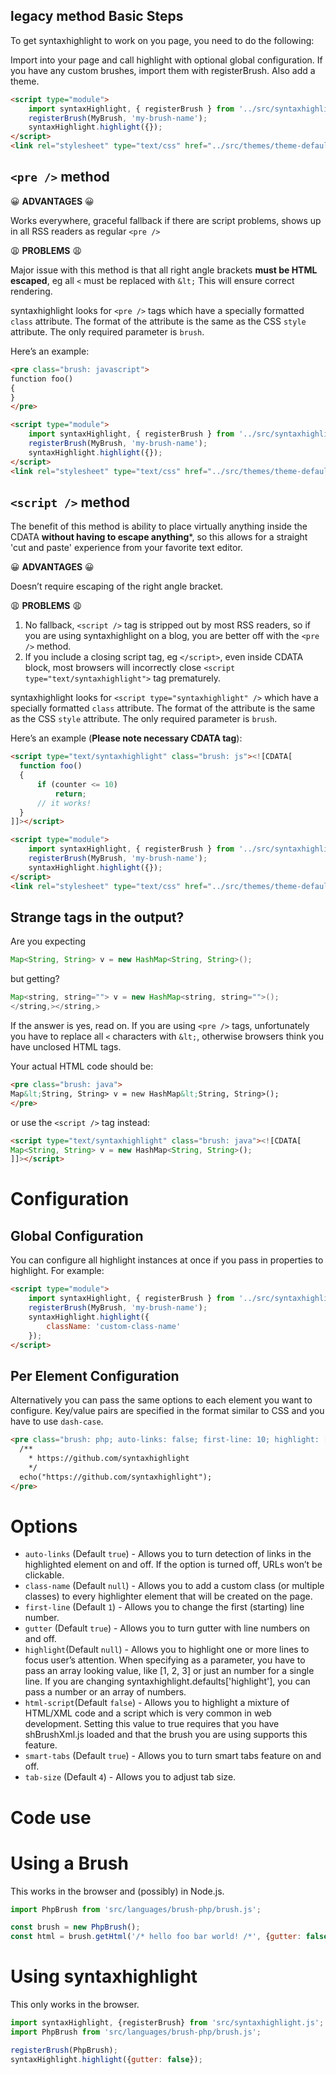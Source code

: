 ## legacy method Basic Steps

To get syntaxhighlight to work on you page, you need to do the following:

Import into your page and call highlight with optional global configuration.
If you have any custom brushes, import them with registerBrush. Also add a theme.
```html
<script type="module">
	import syntaxHighlight, { registerBrush } from '../src/syntaxhighlight.js';
    registerBrush(MyBrush, 'my-brush-name');
    syntaxHighlight.highlight({});
</script>
<link rel="stylesheet" type="text/css" href="../src/themes/theme-default/themes.css>"
```
## `<pre />` method

:grinning: **ADVANTAGES** :grinning:

Works everywhere, graceful fallback if there are script problems, shows up in all RSS readers as regular `<pre />`

:weary: **PROBLEMS** :weary:

Major issue with this method is that all right angle brackets **must be HTML escaped**, eg all `<` must be replaced with `&lt;` This will ensure correct rendering.

syntaxhighlight looks for `<pre />` tags which have a specially formatted `class` attribute. The format of the attribute is the same as the CSS `style` attribute. The only required parameter is `brush`.

Here’s an example:

```html
<pre class="brush: javascript">
function foo()
{
}
</pre>

<script type="module">
	import syntaxHighlight, { registerBrush } from '../src/syntaxhighlight.js';
	registerBrush(MyBrush, 'my-brush-name');
	syntaxHighlight.highlight({});
</script>
<link rel="stylesheet" type="text/css" href="../src/themes/theme-default/themes.css>"
```

## `<script />` method

The benefit of this method is ability to place virtually anything inside the CDATA **without having to escape anything***, so this allows for a straight 'cut and paste' experience from your favorite text editor.

:grinning: **ADVANTAGES** :grinning:

Doesn’t require escaping of the right angle bracket.

:weary: **PROBLEMS** :weary:

1.  No fallback, `<script />` tag is stripped out by most RSS readers, so if you are using syntaxhighlight on a blog, you are better off with the `<pre />` method.
2.  If you include a closing script tag, eg `</script>`, even inside CDATA block, most browsers will incorrectly close `<script type="text/syntaxhighlight">` tag prematurely.

syntaxhighlight looks for `<script type="syntaxhighlight" />` which have a specially formatted `class` attribute. The format of the attribute is the same as the CSS `style` attribute. The only required parameter is `brush`.

Here’s an example (**Please note necessary CDATA tag**):

```html
<script type="text/syntaxhighlight" class="brush: js"><![CDATA[
  function foo()
  {
      if (counter <= 10)
          return;
      // it works!
  }
]]></script>

<script type="module">
	import syntaxHighlight, { registerBrush } from '../src/syntaxhighlight.js';
	registerBrush(MyBrush, 'my-brush-name');
	syntaxHighlight.highlight({});
</script>
<link rel="stylesheet" type="text/css" href="../src/themes/theme-default/themes.css>"
```

## Strange tags in the output?

Are you expecting

```java
Map<String, String> v = new HashMap<String, String>();
```

but getting?

```java
Map<string, string=""> v = new HashMap<string, string="">();
</string,></string,>
```

If the answer is yes, read on.
If you are using `<pre />` tags, unfortunately you have to replace all `<` characters with `&lt;`, otherwise browsers think you have unclosed HTML tags.

Your actual HTML code should be:

```html
<pre class="brush: java">
Map&lt;String, String> v = new HashMap&lt;String, String>();
</pre>
```

or use the `<script />` tag instead:

```html
<script type="text/syntaxhighlight" class="brush: java"><![CDATA[
Map<String, String> v = new HashMap<String, String>();
]]></script>
```

# Configuration

## Global Configuration

You can configure all highlight instances at once if you pass in properties to highlight. For example:

```html
<script type="module">
	import syntaxHighlight, { registerBrush } from '../src/syntaxhighlight.js';
	registerBrush(MyBrush, 'my-brush-name');
    syntaxHighlight.highlight({
		className: 'custom-class-name'
    });
</script>
```

## Per Element Configuration

Alternatively you can pass the same options to each element you want to configure. Key/value pairs are specified in the format similar to CSS and you have to use `dash-case`.

```html
<pre class="brush: php; auto-links: false; first-line: 10; highlight: [2, 4]">
  /**
    * https://github.com/syntaxhighlight
    */
  echo("https://github.com/syntaxhighlight");
</pre>
```
# Options

* `auto-links` (Default `true`) - Allows you to turn detection of links in the highlighted element on and off. If the option is turned off, URLs won’t be clickable.
* `class-name` (Default `null`) - Allows you to add a custom class (or multiple classes) to every highlighter element that will be created on the page.
* `first-line` (Default `1`) - Allows you to change the first (starting) line number.
* `gutter` (Default `true`) - Allows you to turn gutter with line numbers on and off.
* `highlight`(Default `null`) - Allows you to highlight one or more lines to focus user’s attention. When specifying as a parameter, you have to pass an array looking value, like [1, 2, 3] or just an number for a single line. If you are changing syntaxhighlight.defaults['highlight'], you can pass a number or an array of numbers.
* `html-script`(Default `false`) - Allows you to highlight a mixture of HTML/XML code and a script which is very common in web development. Setting this value to true requires that you have shBrushXml.js loaded and that the brush you are using supports this feature.
* `smart-tabs` (Default `true`) - Allows you to turn smart tabs feature on and off.
* `tab-size` (Default `4`) - Allows you to adjust tab size.

# Code use

# Using a Brush

This works in the browser and (possibly) in Node.js.

```js
import PhpBrush from 'src/languages/brush-php/brush.js';

const brush = new PhpBrush();
const html = brush.getHtml('/* hello foo bar world! /*', {gutter: false});
```

# Using syntaxhighlight

This only works in the browser.

```js
import syntaxHighlight, {registerBrush} from 'src/syntaxhighlight.js';
import PhpBrush from 'src/languages/brush-php/brush.js';

registerBrush(PhpBrush);
syntaxHighlight.highlight({gutter: false});
```

